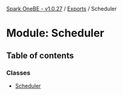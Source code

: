 [Spark OneBE - v1.0.27](../README.md) / [Exports](../modules.md) / Scheduler

# Module: Scheduler

## Table of contents

### Classes

- [Scheduler](../classes/Scheduler.Scheduler-1.md)
